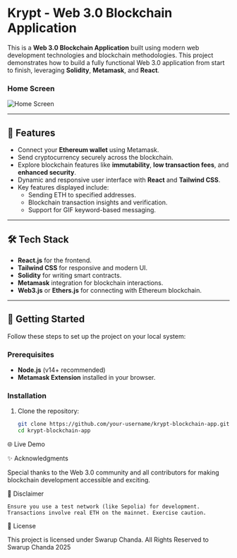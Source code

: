 # Krypt - Web 3.0 Blockchain Application

This is a **Web 3.0 Blockchain Application** built using modern web development technologies and blockchain methodologies. This project demonstrates how to build a fully functional Web 3.0 application from start to finish, leveraging **Solidity**, **Metamask**, and **React**.

### Home Screen
![Home Screen](https://res.cloudinary.com/dagggqd6g/image/upload/f_auto,q_auto/erldlvnqednk28s103dx)

---

## 🌟 Features

- Connect your **Ethereum wallet** using Metamask.
- Send cryptocurrency securely across the blockchain.
- Explore blockchain features like **immutability**, **low transaction fees**, and **enhanced security**.
- Dynamic and responsive user interface with **React** and **Tailwind CSS**.
- Key features displayed include:
  - Sending ETH to specified addresses.
  - Blockchain transaction insights and verification.
  - Support for GIF keyword-based messaging.

---

## 🛠️ Tech Stack

- **React.js** for the frontend.
- **Tailwind CSS** for responsive and modern UI.
- **Solidity** for writing smart contracts.
- **Metamask** integration for blockchain interactions.
- **Web3.js** or **Ethers.js** for connecting with Ethereum blockchain.

---

## 🚀 Getting Started

Follow these steps to set up the project on your local system:

### Prerequisites
- **Node.js** (v14+ recommended)
- **Metamask Extension** installed in your browser.

### Installation

1. Clone the repository:
   ```bash
   git clone https://github.com/your-username/krypt-blockchain-app.git
   cd krypt-blockchain-app

🌐 Live Demo

<!--Check out the live demo: https://krypto-pi.vercel.app/-->

✨ Acknowledgments

Special thanks to the Web 3.0 community and all contributors for making blockchain development accessible and exciting.

🚨 Disclaimer

    Ensure you use a test network (like Sepolia) for development.
    Transactions involve real ETH on the mainnet. Exercise caution.

📜 License

This project is licensed under Swarup Chanda.
All Rights Reserved to Swarup Chanda 2025

